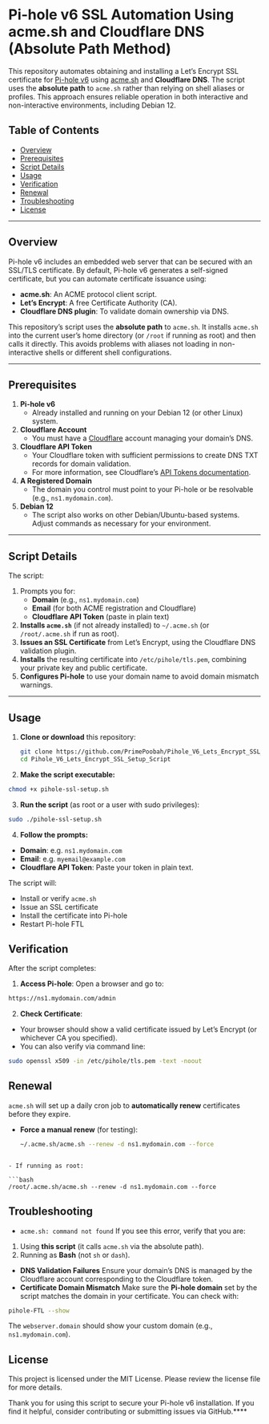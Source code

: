 # Pi-hole v6 SSL Automation Using acme.sh and Cloudflare DNS (Absolute Path Method)

This repository automates obtaining and installing a Let’s Encrypt SSL certificate for [Pi-hole v6](https://pi-hole.net/) using [acme.sh](https://github.com/acmesh-official/acme.sh) and **Cloudflare DNS**. The script uses the **absolute path** to `acme.sh` rather than relying on shell aliases or profiles. This approach ensures reliable operation in both interactive and non-interactive environments, including Debian 12.

## Table of Contents

- [Overview](#overview)
- [Prerequisites](#prerequisites)
- [Script Details](#script-details)
- [Usage](#usage)
- [Verification](#verification)
- [Renewal](#renewal)
- [Troubleshooting](#troubleshooting)
- [License](#license)

---

## Overview

Pi-hole v6 includes an embedded web server that can be secured with an SSL/TLS certificate. By default, Pi-hole v6 generates a self-signed certificate, but you can automate certificate issuance using:

- **acme.sh**: An ACME protocol client script.
- **Let’s Encrypt**: A free Certificate Authority (CA).
- **Cloudflare DNS plugin**: To validate domain ownership via DNS.

This repository’s script uses the **absolute path** to `acme.sh`. It installs `acme.sh` into the current user’s home directory (or `/root` if running as root) and then calls it directly. This avoids problems with aliases not loading in non-interactive shells or different shell configurations.

---

## Prerequisites

1. **Pi-hole v6**  
   - Already installed and running on your Debian 12 (or other Linux) system.
2. **Cloudflare Account**  
   - You must have a [Cloudflare](https://dash.cloudflare.com/) account managing your domain’s DNS.
3. **Cloudflare API Token**  
   - Your Cloudflare token with sufficient permissions to create DNS TXT records for domain validation.  
   - For more information, see Cloudflare’s [API Tokens documentation](https://developers.cloudflare.com/api/tokens/create/).
4. **A Registered Domain**  
   - The domain you control must point to your Pi-hole or be resolvable (e.g., `ns1.mydomain.com`).  
5. **Debian 12**  
   - The script also works on other Debian/Ubuntu-based systems. Adjust commands as necessary for your environment.

---

## Script Details

The script:
1. Prompts you for:
   - **Domain** (e.g., `ns1.mydomain.com`)
   - **Email** (for both ACME registration and Cloudflare)
   - **Cloudflare API Token** (paste in plain text)
2. **Installs `acme.sh`** (if not already installed) to `~/.acme.sh` (or `/root/.acme.sh` if run as root).
3. **Issues an SSL Certificate** from Let’s Encrypt, using the Cloudflare DNS validation plugin.
4. **Installs** the resulting certificate into `/etc/pihole/tls.pem`, combining your private key and public certificate.
5. **Configures Pi-hole** to use your domain name to avoid domain mismatch warnings.

---

## Usage

1. **Clone or download** this repository:
   ```bash
   git clone https://github.com/PrimePoobah/Pihole_V6_Lets_Encrypt_SSL_Setup_Script.git
   cd Pihole_V6_Lets_Encrypt_SSL_Setup_Script
   ```
   
2. **Make the script executable:**
  ```bash
  chmod +x pihole-ssl-setup.sh
   ```

3. **Run the script** (as root or a user with sudo privileges):
  ```bash
  sudo ./pihole-ssl-setup.sh
   ```

4. **Follow the prompts:**
  - **Domain**: e.g. `ns1.mydomain.com`
  - **Email**: e.g. `myemail@example.com`
  - **Cloudflare API Token**: Paste your token in plain text.

The script will:
  - Install or verify `acme.sh`
  - Issue an SSL certificate
  - Install the certificate into Pi-hole
  - Restart Pi-hole FTL

## Verification
After the script completes:

1. **Access Pi-hole**: Open a browser and go to:
  ```bash
  https://ns1.mydomain.com/admin
   ```

2. **Check Certificate**:
  - Your browser should show a valid certificate issued by Let’s Encrypt (or whichever CA you specified).
  - You can also verify via command line:
  ```bash
  sudo openssl x509 -in /etc/pihole/tls.pem -text -noout
   ```

## Renewal
`acme.sh` will set up a daily cron job to **automatically renew** certificates before they expire.

  - **Force a manual renew** (for testing):
    ```bash
    ~/.acme.sh/acme.sh --renew -d ns1.mydomain.com --force
   ```

  - If running as root:

   ```bash
   /root/.acme.sh/acme.sh --renew -d ns1.mydomain.com --force
   ```

## Troubleshooting
   - `acme.sh: command not found`
   If you see this error, verify that you are:
   1. Using **this script** (it calls `acme.sh` via the absolute path).
   2. Running as **Bash** (not `sh` or `dash`).
   - **DNS Validation Failures**
   Ensure your domain’s DNS is managed by the Cloudflare account corresponding to the Cloudflare token.
   - **Certificate Domain Mismatch**
   Make sure the **Pi-hole domain** set by the script matches the domain in your certificate. You can check with:
 ```bash
pihole-FTL --show
```
The `webserver.domain` should show your custom domain (e.g., `ns1.mydomain.com`).

## License
This project is licensed under the MIT License. Please review the license file for more details.

Thank you for using this script to secure your Pi-hole v6 installation. If you find it helpful, consider contributing or submitting issues via GitHub.****
